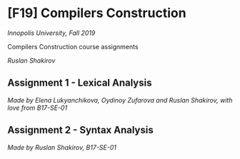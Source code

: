# [F19] Compilers Construction

_Innopolis University, Fall 2019_

Compilers Construction course assignments

_Ruslan Shakirov_

## Assignment 1 - Lexical Analysis

_Made by Elena Lukyanchikova, Oydinoy Zufarova and Ruslan Shakirov, with love from B17-SE-01_

## Assignment 2 - Syntax Analysis

_Made by Ruslan Shakirov, B17-SE-01_
